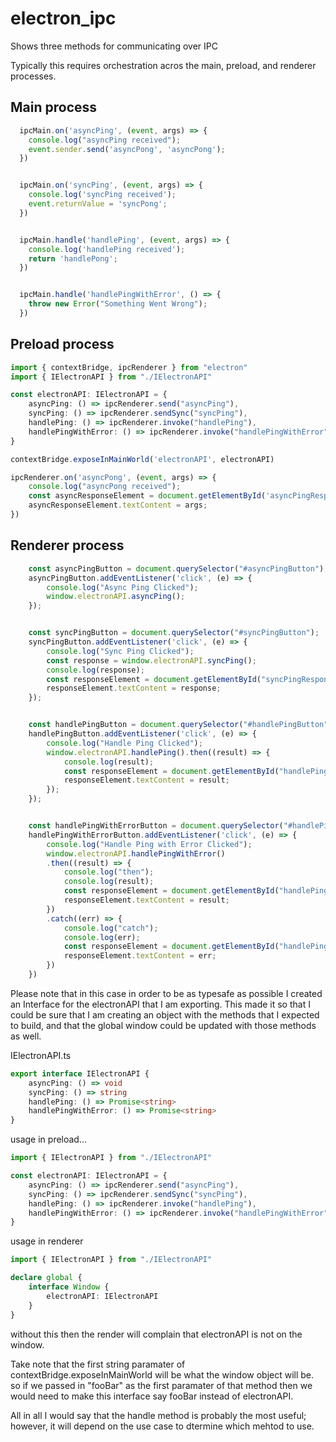 # electron_ipc
Shows three methods for communicating over IPC

Typically this requires orchestration acros the main, preload, and renderer processes.

## Main process
``` typescript
  ipcMain.on('asyncPing', (event, args) => {
    console.log("asyncPing received");
    event.sender.send('asyncPong', 'asyncPong');
  })


  ipcMain.on('syncPing', (event, args) => {
    console.log('syncPing received');
    event.returnValue = 'syncPong';
  })


  ipcMain.handle('handlePing', (event, args) => {
    console.log('handlePing received');
    return 'handlePong';
  })


  ipcMain.handle('handlePingWithError', () => {
    throw new Error("Something Went Wrong");
  })
```

## Preload process
``` typescript
import { contextBridge, ipcRenderer } from "electron"
import { IElectronAPI } from "./IElectronAPI"

const electronAPI: IElectronAPI = {
    asyncPing: () => ipcRenderer.send("asyncPing"),
    syncPing: () => ipcRenderer.sendSync("syncPing"),
    handlePing: () => ipcRenderer.invoke("handlePing"),
    handlePingWithError: () => ipcRenderer.invoke("handlePingWithError")
}

contextBridge.exposeInMainWorld('electronAPI', electronAPI)

ipcRenderer.on('asyncPong', (event, args) => {
    console.log("asyncPong received");
    const asyncResponseElement = document.getElementById('asyncPingResponse');
    asyncResponseElement.textContent = args;
})
``` 

## Renderer process
``` typescript
    const asyncPingButton = document.querySelector("#asyncPingButton");
    asyncPingButton.addEventListener('click', (e) => {
        console.log("Async Ping Clicked");
        window.electronAPI.asyncPing();        
    });


    const syncPingButton = document.querySelector("#syncPingButton");
    syncPingButton.addEventListener('click', (e) => {
        console.log("Sync Ping Clicked");
        const response = window.electronAPI.syncPing();
        console.log(response);
        const responseElement = document.getElementById("syncPingResponse")
        responseElement.textContent = response;
    });


    const handlePingButton = document.querySelector("#handlePingButton");
    handlePingButton.addEventListener('click', (e) => {
        console.log("Handle Ping Clicked");
        window.electronAPI.handlePing().then((result) => {
            console.log(result);
            const responseElement = document.getElementById("handlePingResponse")
            responseElement.textContent = result;
        });
    });


    const handlePingWithErrorButton = document.querySelector("#handlePingWithErrorButton");
    handlePingWithErrorButton.addEventListener('click', (e) => {
        console.log("Handle Ping with Error Clicked");
        window.electronAPI.handlePingWithError()
        .then((result) => {
            console.log("then");
            console.log(result);
            const responseElement = document.getElementById("handlePingWithErrorResponse")
            responseElement.textContent = result;
        })
        .catch((err) => {
            console.log("catch");
            console.log(err);
            const responseElement = document.getElementById("handlePingWithErrorResponse")
            responseElement.textContent = err;
        })
    })
```

Please note that in this case in order to be as typesafe as possible I created an Interface for the electronAPI that I am exporting.
This made it so that I could be sure that I am creating an object with the methods that I expected to build, and that the global window could be updated with those
methods as well.

IElectronAPI.ts
``` typescript
export interface IElectronAPI {
    asyncPing: () => void
    syncPing: () => string
    handlePing: () => Promise<string>
    handlePingWithError: () => Promise<string>
}
```

usage in preload...
``` typescript
import { IElectronAPI } from "./IElectronAPI"

const electronAPI: IElectronAPI = {
    asyncPing: () => ipcRenderer.send("asyncPing"),
    syncPing: () => ipcRenderer.sendSync("syncPing"),
    handlePing: () => ipcRenderer.invoke("handlePing"),
    handlePingWithError: () => ipcRenderer.invoke("handlePingWithError")
}
```

usage in renderer
``` typescript
import { IElectronAPI } from "./IElectronAPI"

declare global {
    interface Window {
        electronAPI: IElectronAPI
    }
}
```

without this then the render will complain that electronAPI is not on the window.

Take note that the first string paramater of contextBridge.exposeInMainWorld will be what the window object will be. so if we passed in "fooBar" as 
the first paramater of that method then we would need to make this interface say fooBar instead of electronAPI.

All in all I would say that the handle method is probably the most useful; however, it will depend on the use case to dtermine which mehtod to use.